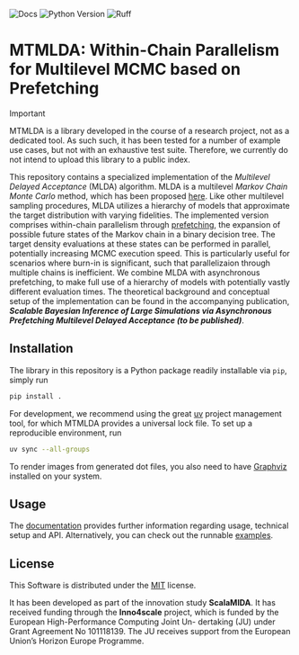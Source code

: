 ![Docs](https://img.shields.io/github/actions/workflow/status/UQatKIT/MTMLDA/docs.yaml?label=Docs)
![Python Version](https://img.shields.io/python/required-version-toml?tomlFilePath=https%3A%2F%2Fraw.githubusercontent.com%2FUQatKIT%2FMTMLDA%2Fmain%2Fpyproject.toml)
![Ruff](https://img.shields.io/endpoint?url=https://raw.githubusercontent.com/astral-sh/ruff/main/assets/badge/v2.json)

# MTMLDA: Within-Chain Parallelism for Multilevel MCMC based on Prefetching

> [!IMPORTANT]
> MTMLDA is a library developed in the course of a research project, not as a dedicated tool. As
 such such, it has been tested for a number of example use cases, but not with an exhaustive test suite. Therefore, we currently do not intend to upload this library to a public index.

This repository contains a specialized implementation of the *Multilevel Delayed Acceptance* (MLDA) algorithm. MLDA is a multilevel *Markov Chain Monte Carlo* method, which has been proposed [here](https://doi.org/10.1137/22M1476770). Like other multilevel sampling procedures, MLDA utilizes a hierarchy of models that approximate the target distribution with varying fidelities. The implemented version comprises within-chain parallelism through [prefetching](https://www.tandfonline.com/doi/abs/10.1198/106186006X100579), the expansion of possible future states of the Markov chain in a binary decision tree. The target density evaluations at these states can be performed in parallel, potentially increasing MCMC execution speed. This is particularly useful for scenarios where burn-in is significant, such that parallelizaion through multiple chains is inefficient. We combine MLDA with asynchronous prefetching, to make full use of a hierarchy of models with potentially vastly different evaluation times. The theoretical background and conceptual setup of the implementation can be found in the accompanying publication, ***Scalable Bayesian Inference of Large Simulations via Asynchronous Prefetching Multilevel Delayed Acceptance (to be published)***.

## Installation

The library in this repository is a Python package readily installable via `pip`, simply run
```bash
pip install .
```
For development, we recommend using the great [uv](https://docs.astral.sh/uv/) project management tool, for which MTMLDA provides a universal lock file. To set up a reproducible environment, run 
```bash
uv sync --all-groups
```

To render images from generated dot files, you also need to have [Graphviz](https://graphviz.org/) installed on your system.

## Usage

The [documentation](https://uqatkit.github.io/mtmlda/) provides further information regarding usage, technical setup and API. Alternatively, you can check out the runnable [examples](https://github.com/UQatKIT/mtmlda/tree/main/examples).

## License

This Software is distributed under the [MIT](https://choosealicense.com/licenses/mit/) license.

It has been developed as part of the innovation study **ScalaMIDA**. It has received funding through the **Inno4scale** project, which is funded by the European High-Performance Computing Joint Un-
dertaking (JU) under Grant Agreement No 101118139. The JU receives support from the European Union’s Horizon Europe Programme.

